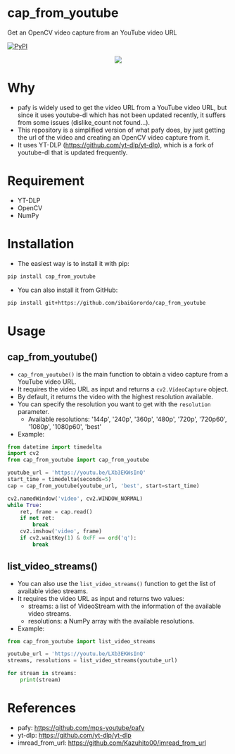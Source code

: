 # cap_from_youtube
 Get an OpenCV video capture from an YouTube video URL

[![PyPI](https://img.shields.io/pypi/v/cap-from-youtube?color=2BAF2B)](https://pypi.org/project/cap-from-youtube/)
<p align="center">
  <img src="https://raw.githubusercontent.com/ibaiGorordo/cap_from_youtube/main/doc/img/cap_from_youtube_logo.png" />
</p>

# Why
- pafy is widely used to get the video URL from a YouTube video URL, but since it uses youtube-dl which has not been updated recently, it suffers from some issues (dislike_count not found...).
- This repository is a simplified version of what pafy does, by just getting the url of the video and creating an OpenCV video capture from it.
- It uses YT-DLP (https://github.com/yt-dlp/yt-dlp), which is a fork of youtube-dl that is updated frequently.

# Requirement
* YT-DLP
* OpenCV
* NumPy
 
# Installation
- The easiest way is to install it with pip:

```bash
pip install cap_from_youtube
```
- You can also install it from GitHub:

```bash
pip install git+https://github.com/ibaiGorordo/cap_from_youtube
```

# Usage

## cap_from_youtube()
- `cap_from_youtube()` is the main function to obtain a video capture from a YouTube video URL. 
- It requires the video URL as input and returns a `cv2.VideoCapture` object.
- By default, it returns the video with the highest resolution available.
- You can specify the resolution you want to get with the `resolution` parameter.
  - Available resolutions: '144p', '240p', '360p', '480p', '720p', '720p60', '1080p', '1080p60', 'best'
- Example:

```python
from datetime import timedelta
import cv2
from cap_from_youtube import cap_from_youtube

youtube_url = 'https://youtu.be/LXb3EKWsInQ'
start_time = timedelta(seconds=5)
cap = cap_from_youtube(youtube_url, 'best', start=start_time)

cv2.namedWindow('video', cv2.WINDOW_NORMAL)
while True:
    ret, frame = cap.read()
    if not ret:
        break
    cv2.imshow('video', frame)
    if cv2.waitKey(1) & 0xFF == ord('q'):
        break
```

## list_video_streams()
- You can also use the `list_video_streams()` function to get the list of available video streams.
- It requires the video URL as input and returns two values: 
  - streams: a list of VideoStream with the information of the available video streams.
  - resolutions: a NumPy array with the available resolutions.
- Example:
```python
from cap_from_youtube import list_video_streams

youtube_url = 'https://youtu.be/LXb3EKWsInQ'
streams, resolutions = list_video_streams(youtube_url)

for stream in streams:
    print(stream)
```
 
# References
- pafy: https://github.com/mps-youtube/pafy
- yt-dlp: https://github.com/yt-dlp/yt-dlp
- imread_from_url: https://github.com/Kazuhito00/imread_from_url
